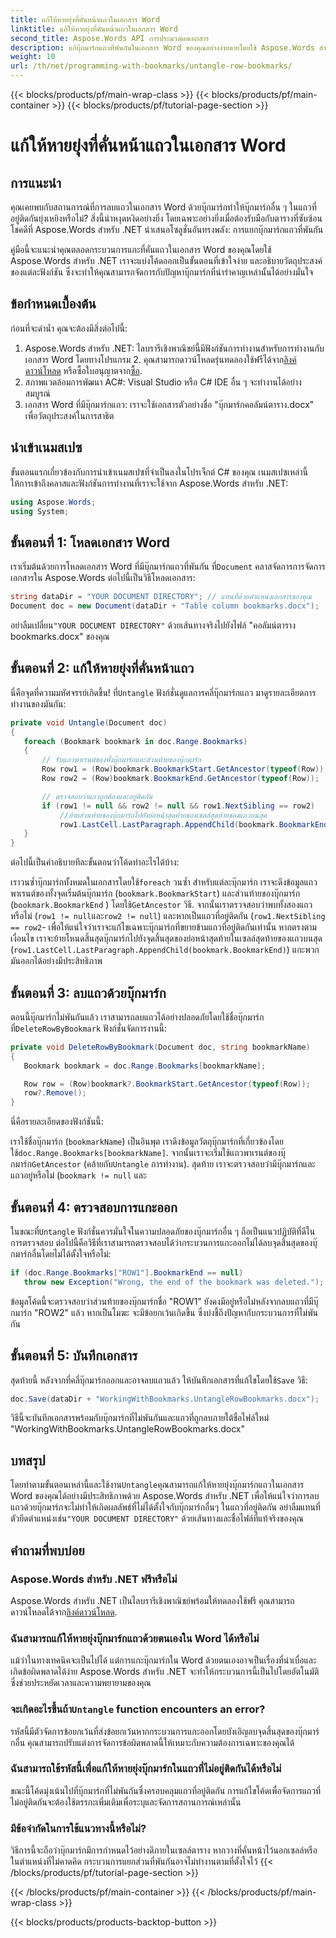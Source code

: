 ```yaml
---
title: แก้ให้หายยุ่งที่คั่นหน้าแถวในเอกสาร Word
linktitle: แก้ให้หายยุ่งที่คั่นหน้าแถวในเอกสาร Word
second_title: Aspose.Words API การประมวลผลเอกสาร
description: แก้บุ๊กมาร์กแถวที่พันกันในเอกสาร Word ของคุณอย่างง่ายดายโดยใช้ Aspose.Words สำหรับ .NET คู่มือนี้จะแนะนำคุณตลอดกระบวนการเพื่อการจัดการบุ๊กมาร์กที่สะอาดและปลอดภัยยิ่งขึ้น
weight: 10
url: /th/net/programming-with-bookmarks/untangle-row-bookmarks/
---
```


{{< blocks/products/pf/main-wrap-class >}}
{{< blocks/products/pf/main-container >}}
{{< blocks/products/pf/tutorial-page-section >}}

# แก้ให้หายยุ่งที่คั่นหน้าแถวในเอกสาร Word

## การแนะนำ

คุณเคยพบกับสถานการณ์ที่การลบแถวในเอกสาร Word ด้วยบุ๊กมาร์กทำให้บุ๊กมาร์กอื่น ๆ ในแถวที่อยู่ติดกันยุ่งเหยิงหรือไม่? สิ่งนี้น่าหงุดหงิดอย่างยิ่ง โดยเฉพาะอย่างยิ่งเมื่อต้องรับมือกับตารางที่ซับซ้อน โชคดีที่ Aspose.Words สำหรับ .NET นำเสนอโซลูชั่นอันทรงพลัง: การแยกบุ๊กมาร์กแถวที่พันกัน 

คู่มือนี้จะแนะนำคุณตลอดกระบวนการแกะที่คั่นแถวในเอกสาร Word ของคุณโดยใช้ Aspose.Words สำหรับ .NET เราจะแบ่งโค้ดออกเป็นขั้นตอนที่เข้าใจง่าย และอธิบายวัตถุประสงค์ของแต่ละฟังก์ชัน ซึ่งจะทำให้คุณสามารถจัดการกับปัญหาบุ๊กมาร์กที่น่ารำคาญเหล่านั้นได้อย่างมั่นใจ

## ข้อกำหนดเบื้องต้น

ก่อนที่จะดำน้ำ คุณจะต้องมีสิ่งต่อไปนี้:

1.  Aspose.Words สำหรับ .NET: ไลบรารีเชิงพาณิชย์นี้มีฟังก์ชันการทำงานสำหรับการทำงานกับเอกสาร Word โดยทางโปรแกรม 2. คุณสามารถดาวน์โหลดรุ่นทดลองใช้ฟรีได้จาก[ลิงค์ดาวน์โหลด](https://releases.aspose.com/words/net/) หรือซื้อใบอนุญาตจาก[ซื้อ](https://purchase.aspose.com/buy).
3. สภาพแวดล้อมการพัฒนา AC#: Visual Studio หรือ C# IDE อื่น ๆ จะทำงานได้อย่างสมบูรณ์
4. เอกสาร Word ที่มีบุ๊กมาร์กแถว: เราจะใช้เอกสารตัวอย่างชื่อ "บุ๊กมาร์กคอลัมน์ตาราง.docx" เพื่อวัตถุประสงค์ในการสาธิต

## นำเข้าเนมสเปซ

ขั้นตอนแรกเกี่ยวข้องกับการนำเข้าเนมสเปซที่จำเป็นลงในโปรเจ็กต์ C# ของคุณ เนมสเปซเหล่านี้ให้การเข้าถึงคลาสและฟังก์ชันการทำงานที่เราจะใช้จาก Aspose.Words สำหรับ .NET:

```csharp
using Aspose.Words;
using System;
```

## ขั้นตอนที่ 1: โหลดเอกสาร Word

 เราเริ่มต้นด้วยการโหลดเอกสาร Word ที่มีบุ๊กมาร์กแถวที่พันกัน ที่`Document` คลาสจัดการการจัดการเอกสารใน Aspose.Words ต่อไปนี้เป็นวิธีโหลดเอกสาร:

```csharp
string dataDir = "YOUR DOCUMENT DIRECTORY"; // แทนที่ด้วยตำแหน่งเอกสารของคุณ
Document doc = new Document(dataDir + "Table column bookmarks.docx");
```

 อย่าลืมเปลี่ยน`"YOUR DOCUMENT DIRECTORY"` ด้วยเส้นทางจริงไปยังไฟล์ "คอลัมน์ตาราง bookmarks.docx" ของคุณ

## ขั้นตอนที่ 2: แก้ให้หายยุ่งที่คั่นหน้าแถว

 นี่คือจุดที่ความมหัศจรรย์เกิดขึ้น! ที่`Untangle` ฟังก์ชั่นดูแลการคลี่บุ๊กมาร์กแถว มาดูรายละเอียดการทำงานของมันกัน:

```csharp
private void Untangle(Document doc)
{
   foreach (Bookmark bookmark in doc.Range.Bookmarks)
   {
	   // รับแถวพาเรนต์ของทั้งบุ๊กมาร์กและส่วนท้ายของบุ๊กมาร์ก
	   Row row1 = (Row)bookmark.BookmarkStart.GetAncestor(typeof(Row));
	   Row row2 = (Row)bookmark.BookmarkEnd.GetAncestor(typeof(Row));

	   // ตรวจสอบว่าแถวถูกต้องและอยู่ติดกัน
	   if (row1 != null && row2 != null && row1.NextSibling == row2)
		   //ย้ายส่วนท้ายของบุ๊กมาร์กไปยังย่อหน้าสุดท้ายของเซลล์สุดท้ายของแถวบนสุด
		   row1.LastCell.LastParagraph.AppendChild(bookmark.BookmarkEnd);
   }
}
```

ต่อไปนี้เป็นคำอธิบายทีละขั้นตอนว่าโค้ดทำอะไรได้บ้าง:

 เราวนซ้ำบุ๊กมาร์กทั้งหมดในเอกสารโดยใช้`foreach` วนซ้ำ
สำหรับแต่ละบุ๊กมาร์ก เราจะดึงข้อมูลแถวพาเรนต์ของทั้งจุดเริ่มต้นบุ๊กมาร์ก (`bookmark.BookmarkStart`) และส่วนท้ายของบุ๊กมาร์ก (`bookmark.BookmarkEnd` ) โดยใช้`GetAncestor` วิธี.
จากนั้นเราตรวจสอบว่าพบทั้งสองแถวหรือไม่ (`row1 != null`และ`row2 != null`) และหากเป็นแถวที่อยู่ติดกัน (`row1.NextSibling == row2`- เพื่อให้แน่ใจว่าเราจะแก้ไขเฉพาะบุ๊กมาร์กที่ขยายข้ามแถวที่อยู่ติดกันเท่านั้น
หากตรงตามเงื่อนไข เราจะย้ายโหนดสิ้นสุดบุ๊กมาร์กไปยังจุดสิ้นสุดของย่อหน้าสุดท้ายในเซลล์สุดท้ายของแถวบนสุด (`row1.LastCell.LastParagraph.AppendChild(bookmark.BookmarkEnd)`) แกะพวกมันออกได้อย่างมีประสิทธิภาพ

## ขั้นตอนที่ 3: ลบแถวด้วยบุ๊กมาร์ก

 ตอนนี้บุ๊กมาร์กไม่พันกันแล้ว เราสามารถลบแถวได้อย่างปลอดภัยโดยใช้ชื่อบุ๊กมาร์ก ที่`DeleteRowByBookmark` ฟังก์ชั่นจัดการงานนี้:

```csharp
private void DeleteRowByBookmark(Document doc, string bookmarkName)
{
   Bookmark bookmark = doc.Range.Bookmarks[bookmarkName];

   Row row = (Row)bookmark?.BookmarkStart.GetAncestor(typeof(Row));
   row?.Remove();
}
```

นี่คือรายละเอียดของฟังก์ชันนี้:

เราใช้ชื่อบุ๊กมาร์ก (`bookmarkName`) เป็นอินพุต
 เราดึงข้อมูลวัตถุบุ๊กมาร์กที่เกี่ยวข้องโดยใช้`doc.Range.Bookmarks[bookmarkName]`.
จากนั้นเราจะเริ่มใช้แถวพาเรนต์ของบุ๊กมาร์ก`GetAncestor` (คล้ายกับ`Untangle` การทำงาน).
สุดท้าย เราจะตรวจสอบว่ามีบุ๊กมาร์กและแถวอยู่หรือไม่ (`bookmark != null` และ

## ขั้นตอนที่ 4: ตรวจสอบการแกะออก

 ในขณะที่`Untangle` ฟังก์ชั่นควรมั่นใจในความปลอดภัยของบุ๊กมาร์กอื่น ๆ ถือเป็นแนวปฏิบัติที่ดีในการตรวจสอบ ต่อไปนี้คือวิธีที่เราสามารถตรวจสอบได้ว่ากระบวนการแกะออกไม่ได้ลบจุดสิ้นสุดของบุ๊กมาร์กอื่นโดยไม่ได้ตั้งใจหรือไม่:

```csharp
if (doc.Range.Bookmarks["ROW1"].BookmarkEnd == null)
   throw new Exception("Wrong, the end of the bookmark was deleted.");
```

ข้อมูลโค้ดนี้จะตรวจสอบว่าส่วนท้ายของบุ๊กมาร์กชื่อ "ROW1" ยังคงมีอยู่หรือไม่หลังจากลบแถวที่มีบุ๊กมาร์ก "ROW2" แล้ว หากเป็นโมฆะ จะมีข้อยกเว้นเกิดขึ้น ซึ่งบ่งชี้ถึงปัญหากับกระบวนการที่ไม่พันกัน 

## ขั้นตอนที่ 5: บันทึกเอกสาร

 สุดท้ายนี้ หลังจากที่คลี่บุ๊กมาร์กออกและอาจลบแถวแล้ว ให้บันทึกเอกสารที่แก้ไขโดยใช้`Save` วิธี:

```csharp
doc.Save(dataDir + "WorkingWithBookmarks.UntangleRowBookmarks.docx");
```

วิธีนี้จะบันทึกเอกสารพร้อมกับบุ๊กมาร์กที่ไม่พันกันและแถวที่ถูกลบภายใต้ชื่อไฟล์ใหม่ "WorkingWithBookmarks.UntangleRowBookmarks.docx" 

## บทสรุป

 โดยทำตามขั้นตอนเหล่านี้และใช้งาน`Untangle`คุณสามารถแก้ให้หายยุ่งบุ๊กมาร์กแถวในเอกสาร Word ของคุณได้อย่างมีประสิทธิภาพด้วย Aspose.Words สำหรับ .NET เพื่อให้แน่ใจว่าการลบแถวด้วยบุ๊กมาร์กจะไม่ทำให้เกิดผลลัพธ์ที่ไม่ได้ตั้งใจกับบุ๊กมาร์กอื่นๆ ในแถวที่อยู่ติดกัน อย่าลืมแทนที่ตัวยึดตำแหน่งเช่น`"YOUR DOCUMENT DIRECTORY"` ด้วยเส้นทางและชื่อไฟล์ที่แท้จริงของคุณ

## คำถามที่พบบ่อย

### Aspose.Words สำหรับ .NET ฟรีหรือไม่

 Aspose.Words สำหรับ .NET เป็นไลบรารีเชิงพาณิชย์พร้อมให้ทดลองใช้ฟรี คุณสามารถดาวน์โหลดได้จาก[ลิงค์ดาวน์โหลด](https://releases.aspose.com/words/net/).

### ฉันสามารถแก้ให้หายยุ่งบุ๊กมาร์กแถวด้วยตนเองใน Word ได้หรือไม่

แม้ว่าในทางเทคนิคจะเป็นไปได้ แต่การแกะบุ๊กมาร์กใน Word ด้วยตนเองอาจเป็นเรื่องที่น่าเบื่อและเกิดข้อผิดพลาดได้ง่าย Aspose.Words สำหรับ .NET จะทำให้กระบวนการนี้เป็นไปโดยอัตโนมัติ ซึ่งช่วยประหยัดเวลาและความพยายามของคุณ

###  จะเกิดอะไรขึ้นถ้า`Untangle` function encounters an error?

รหัสนี้มีตัวจัดการข้อยกเว้นที่ส่งข้อยกเว้นหากกระบวนการแกะออกโดยบังเอิญลบจุดสิ้นสุดของบุ๊กมาร์กอื่น คุณสามารถปรับแต่งการจัดการข้อผิดพลาดนี้ให้เหมาะกับความต้องการเฉพาะของคุณได้

### ฉันสามารถใช้รหัสนี้เพื่อแก้ให้หายยุ่งบุ๊กมาร์กในแถวที่ไม่อยู่ติดกันได้หรือไม่

ขณะนี้โค้ดมุ่งเน้นไปที่บุ๊กมาร์กที่ไม่พันกันซึ่งครอบคลุมแถวที่อยู่ติดกัน การแก้ไขโค้ดเพื่อจัดการแถวที่ไม่อยู่ติดกันจะต้องใช้ตรรกะเพิ่มเติมเพื่อระบุและจัดการสถานการณ์เหล่านั้น

### มีข้อจำกัดในการใช้แนวทางนี้หรือไม่?

วิธีการนี้จะถือว่าบุ๊กมาร์กมีการกำหนดไว้อย่างดีภายในเซลล์ตาราง หากวางที่คั่นหน้าไว้นอกเซลล์หรือในตำแหน่งที่ไม่คาดคิด กระบวนการแยกส่วนที่พันกันอาจไม่ทำงานตามที่ตั้งใจไว้
{{< /blocks/products/pf/tutorial-page-section >}}

{{< /blocks/products/pf/main-container >}}
{{< /blocks/products/pf/main-wrap-class >}}

{{< blocks/products/products-backtop-button >}}
